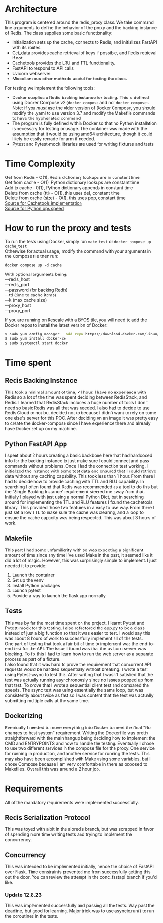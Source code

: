 # Architecture
This program is centered around the redis_proxy class. We take command line arguments to define the behavior of the proxy and the backing instance of Redis. The class supplies some basic functionality:
- Initialization sets up the cache, connects to Redis, and initializes FastAPI with its routes.
- Get_data provides cache retrieval of keys if possible, and Redis retrieval if not.  
- Cachetools provides the LRU and TTL functionality.
- FastAPI to respond to API calls
- Uvicorn webserver
- Miscellaneous other methods useful for testing the class.

For testing we implement the following tools:
- Docker supplies a Redis backing instance for testing. This is defined using Docker Compose v2 (`docker compose` and not `docker-compose`).  
    Note: if you *must* use the older version of Docker Compose, you should modify the .yaml to use version 3.7 and modify the Makefile commands to have the hyphenated command
- The program is fully defined within Docker so that no Python installation is necessary for testing or usage. The container was made with the assumption that it would be using amd64 architecture, though it could likely be easily remade for arm if needed.  
- Pytest and Pytest-mock libraries are used for writing fixtures and tests  

# Time Complexity
Get from Redis - O(1), Redis dictionary lookups are in constant time  
Get from cache - O(1), Python dictionary lookups are constant time  
Add to cache - 0(1), Python dictionary appends in constant time  
Delete from cache (ttl) - O(1), this uses del, constant time  
Delete from cache (size) - O(1), this uses pop, constant time  
[Source for Cachetools implementation](https://cachetools.readthedocs.io/en/latest/#cache-implementations)  
[Source for Python ops speed](https://www.geeksforgeeks.org/complexity-cheat-sheet-for-python-operations/#)
# How to run the proxy and tests
To run the tests using Docker, simply run `make test` or `docker compose up cache_test`  
Otherwise for actual usage, modify the command with your arguments in the Compose file then run: 
```
docker compose up -d cache
```

With optional arguments being:  
--redis_host  
--redis_port  
--password (for backing Redis)  
--ttl (time to cache items)  
--k (max cache size)  
--proxy_host  
--proxy_port  
  
If you are running on Rescale with a BYOS tile, you will need to add the Docker repos to install the latest version of Docker:
```bash
$ sudo yum-config-manager --add-repo https://download.docker.com/linux/centos/docker-ce.repo
$ sudo yum install docker-ce
$ sudo systemctl start docker
```
# Time spent
## Redis Backing Instance
This took a minimal amount of time, <1 hour. I have no experience with Redis so a lot of the time was spent deciding between RedisStack, and Redis.
I learned that RedisStack includes a huge number of tools I don't need so basic Redis was all that was needed.
I also had to decide to use Redis Cloud or not but decided not to because I didn't want to rely on some one else's server for this POC.
After deciding on an image it was pretty easy to create the docker-compose since I have experience there and already have Docker set up on my machine.
## Python FastAPI App
I spent about 2 hours creating a basic backbone here that had hardcoded info for the backing instance to just make sure I could connect and pass commands
without problems. Once I had the connection test working, I initialized the instance with some test data and ensured that I could retrieve data without any
caching capability. This took less than 1 hour. From there I had to decide how to provide caching with TTL and RLU capability. In searching I often found that
Redis was recommended as a tool to do this but the 'Single Backing Instance' requirement steered me away from that. Initially I played with just using a
normal Python Dict, but in searching around for implementing the TTL and RLU features I found the cachetools library. This provided those two features in
a easy to use way. From there I just set a low TTL to make sure the cache was clearing, and a loop to ensure the cache capacity was being respected. This was
about 3 hours of work.
## Makefile
This part I had some unfamiliarity with so was expecting a significant amount of time since any time I've used Make in the past, it seemed like it did a lot of magic. However, this was surprisingly simple to implement. I just needed it to
provide:
1. Launch the container
2. Set up the venv
3. Install Python packages
4. Launch pytest
5. Provide a way to launch the flask app normally
## Tests
This was by far the most time spent on the project. I learnt Pytest and Pytest-mock for this testing. I also refactored the app.py to be a class instead of just a big function so that it was easier to test. I would say this was about 8 hours of work to successfully implement all of the tests.  
One part of testing that took a fair bit of time to implement was the end-to-end test for the API. The issue I found was that the uvicorn server was blocking. To fix this I had to learn how to run the web server as a separate process as part of a fixture.  
I also found that it was hard to prove the requirement that concurrent API requests would be handled sequentially without breaking. I wrote a test using Pytest-async to test this. After writing that I wasn't satisfied that the test was actually running asynchronously since no issues popped up from that test. To prove that I wrote a sequential client test and compared the speeds. The async test was using essentially the same loop, but was consistently about twice as fast so I was content that the test was actually submitting multiple calls at the same time.
## Dockerizing
Eventually I needed to move everything into Docker to meet the final "No changes to host system" requirement. Writing the Dockerfile was pretty straightforward with the main hangup being deciding how to implement the CMD and ENTRYPOINTS and how to handle the testing. Eventually I chose to use two different services in the compose file for the proxy. One service for running in production, and another service for running the tests. This may also have been accomplished with Make using some variables, but I chose Compose because I am very comfortable in there as opposed to Makefiles. Overall this was around a 2 hour job.
# Requirements
All of the mandatory requirements were implemented successfully. 
## Redis Serialization Protocol
This was toyed with a bit in the aioredis branch, but was scrapped in favor of spending more time writing tests and trying to implement the concurrency.
## Concurrency
This was intended to be implemented initially, hence the choice of FastAPI over Flask. Time constraints prevented me from successfully getting this out the door. You can review the attempt in the conc_fastapi branch if you'd like.
### Update 12.8.23
This was implemented successfully and passing all the tests. Way past the deadline, but good for learning. Major trick was to use asyncio.run() to run the coroutines in the tests.